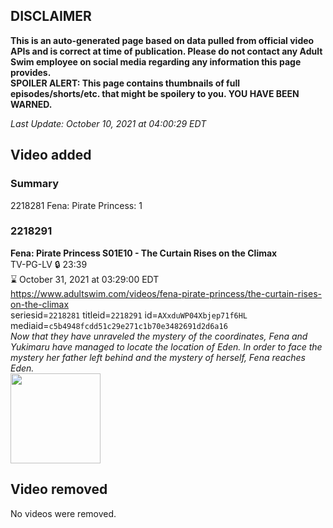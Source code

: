 ## DISCLAIMER
**This is an auto-generated page based on data pulled from official video APIs and is correct at time of publication. Please do not contact any Adult Swim employee on social media regarding any information this page provides.**  
**SPOILER ALERT: This page contains thumbnails of full episodes/shorts/etc. that might be spoilery to you. YOU HAVE BEEN WARNED.**  

_Last Update: October 10, 2021 at 04:00:29 EDT_
## Video added
### Summary
2218281 Fena: Pirate Princess: 1  
### 2218291
**Fena: Pirate Princess S01E10 - The Curtain Rises on the Climax**  
TV-PG-LV 🔒 23:39  
⌛ October 31, 2021 at 03:29:00 EDT  
https://www.adultswim.com/videos/fena-pirate-princess/the-curtain-rises-on-the-climax  
seriesid=`2218281` titleid=`2218291` id=`AXxduWP04Xbjep71f6HL` mediaid=`c5b4948fcdd51c29e271c1b70e3482691d2d6a16`  
_Now that they have unraveled the mystery of the coordinates, Fena and Yukimaru have managed to locate the location of Eden. In order to face the mystery her father left behind and the mystery of herself, Fena reaches Eden._  
<a href="https://media.cdn.adultswim.com/uploads/20211008/thumbnails/2_21108115293-FenaPiratePrincess_110_TheCurtainRisesOnTheClimax.png"><img src="https://media.cdn.adultswim.com/uploads/20211008/thumbnails/2_21108115293-FenaPiratePrincess_110_TheCurtainRisesOnTheClimax.png" height="144px" /></a>
## Video removed
No videos were removed.  
